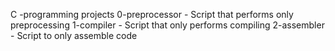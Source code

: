 C -programming projects
0-preprocessor -  Script that performs only preprocessing
1-compiler - Script that only performs compiling
2-assembler - Script to only assemble code


